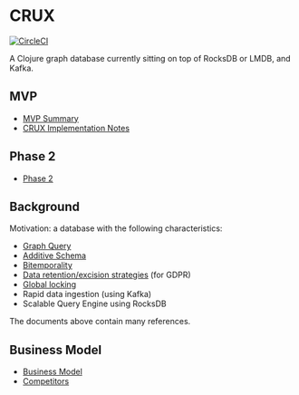 # CRUX

[![CircleCI](https://circleci.com/gh/juxt/crux.svg?style=svg&circle-token=867b84b6d1b4dfff332773f771457349529aee8b)](https://circleci.com/gh/juxt/crux)

A Clojure graph database currently sitting on top of RocksDB or LMDB, and Kafka.

## MVP

+ [MVP Summary](docs/mvp.md)
+ [CRUX Implementation Notes](docs/implementation.md)

## Phase 2

+ [Phase 2](docs/phase_2.md)

## Background

Motivation: a database with the following characteristics:

+ [Graph Query](docs/query.md)
+ [Additive Schema](docs/schema.md)
+ [Bitemporality](docs/bitemp.md)
+ [Data retention/excision strategies](docs/retention.md) (for GDPR)
+ [Global locking](docs/transactions.md)
+ Rapid data ingestion (using Kafka)
+ Scalable Query Engine using RocksDB

The documents above contain many references.

## Business Model

+ [Business Model](docs/business_model.md)
+ [Competitors](docs/competitors.md)
